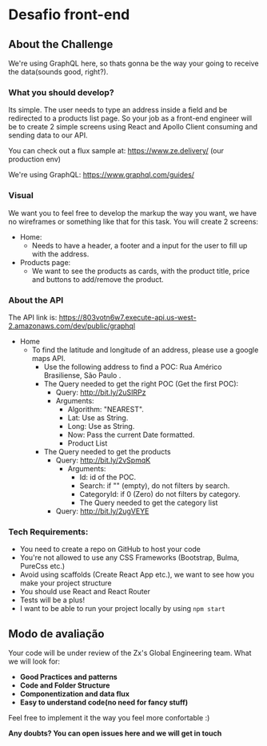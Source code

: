 # Desafio front-end

## About the Challenge 

We're using GraphQL here, so thats gonna be the way your going to receive the data(sounds good, right?).

### What you should develop?
Its simple. The user needs to type an address inside a field and be redirected to a products list page. So your job as a front-end engineer will be to create 2 simple screens using React and Apollo Client consuming and sending data to our API.

You can check out a flux sample at: https://www.ze.delivery/ (our production env)

We're   using   GraphQL:    https://www.graphql.com/guides/

### Visual
We want you to feel free to develop the markup the way you want, we have no wireframes or something like that for this task. You will create 2 screens:
  - Home:
    - Needs to have a header, a footer and a input for the user to fill up with the address.
  - Products page:
    - We want to see the products as cards, with the product title, price and buttons to add/remove the product.

### About the API
The   API   link   is:    https://803votn6w7.execute-api.us-west-2.amazonaws.com/dev/public/graphql
  - Home
    - To   find   the   latitude   and   longitude   of   an   address,   please   use   a   google   maps   API.
      - Use   the   following   address   to   find   a   POC:    Rua   Américo   Brasiliense,   São   Paulo . 
      - The   Query   needed   to   get   the   right   POC   (Get   the   first   POC):
        - Query:       http://bit.ly/2uSIRPz
        - Arguments:
          - Algorithm:   "NEAREST".
          - Lat:   Use   as   String.
          - Long:   Use   as   String.
          - Now:   Pass   the   current   Date   formatted.
          - Product   List
      - The   Query   needed   to   get   the   products
        - Query:    http://bit.ly/2vSpmqK
          - Arguments:
            - Id:   id   of   the   POC.
            - Search:   if   ""   (empty),   do   not   filters   by   search.
            - CategoryId:   if   0   (Zero)   do   not   filters   by   category.
            - The   Query   needed   to   get   the   category   list
        - Query:    http://bit.ly/2ugVEYE


### Tech Requirements:

- You need to create a repo on GitHub to host your code
- You're not allowed to use any CSS Frameworks (Bootstrap, Bulma, PureCss etc.)
- Avoid using scaffolds (Create React App etc.), we want to see how you make your project structure
- You should use React and React Router
- Tests will be a plus!
- I want to be able to run your project locally by using `npm start`

## Modo de avaliação

Your code will be under review of the Zx's Global Engineering team. What we will look for:
- **Good Practices and patterns**
- **Code and Folder Structure**
- **Componentization and data flux**
- **Easy to understand code(no need for fancy stuff)**


Feel free to implement it the way you feel more confortable :)

**Any doubts? You can open issues here and we will get in touch**


